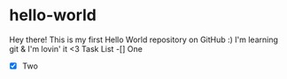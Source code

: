 # hello-world
Hey there!
This is my first Hello World repository on GitHub :)
I'm learning git & I'm lovin' it <3
Task List
-[] One
-[x] Two
